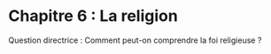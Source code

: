 # Chapitre 6 : La religion

Question directrice : Comment peut-on comprendre la foi religieuse ?

<script>subPages()</script>